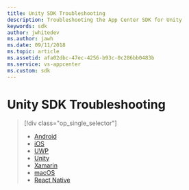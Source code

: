 ```yaml
---
title: Unity SDK Troubleshooting
description: Troubleshooting the App Center SDK for Unity
keywords: sdk
author: jwhitedev
ms.author: jawh
ms.date: 09/11/2018
ms.topic: article
ms.assetid: afa02dbc-47ec-4256-b93c-0c286bb0483b
ms.service: vs-appcenter
ms.custom: sdk
---
```


# Unity SDK Troubleshooting

> [!div class="op_single_selector"]
> * [Android](android.md)
> * [iOS](ios.md)
> * [UWP](uwp.md)
> * [Unity](unity.md)
> * [Xamarin](xamarin.md)
> * [macOS](macos.md)
> * [React Native](react-native.md)
